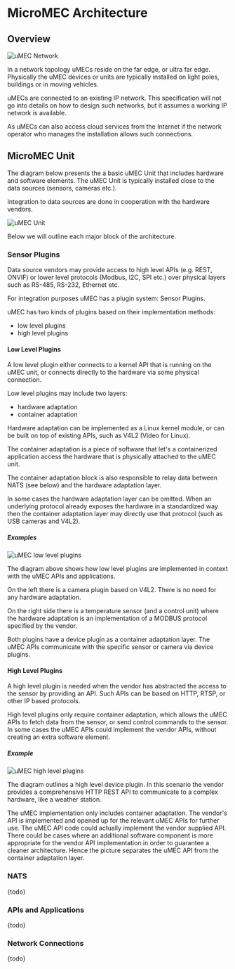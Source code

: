 # MicroMEC Architecture

## Overview

![uMEC Network](./umec_network.png)

In a network topology uMECs reside on the far edge, or ultra far edge. 
Physically the uMEC devices or units are typically installed on light poles, 
buildings or in moving vehicles. 

uMECs are connected to an existing IP network. This specification will not go 
into details on how to design such networks, but it assumes a working IP network
is available. 

As uMECs can also access cloud services from the Internet if the network 
operator who manages the installation allows such connections. 

## MicroMEC Unit

The diagram below presents the a basic uMEC Unit that includes hardware and 
software elements. The uMEC Unit is typically installed close to the data 
sources (sensors, cameras etc.). 

Integration to data sources are done in cooperation with the hardware vendors. 

![uMEC Unit](./umec_unit.png)

Below we will outline each major block of the architecture.

### Sensor Plugins

Data source vendors may provide access to high level APIs (e.g. REST, ONVIF) or 
lower level protocols (Modbus, I2C, SPI etc.) over physical layers such as 
RS-485, RS-232, Ethernet etc. 

For integration purposes uMEC has a plugin system: Sensor Plugins. 

uMEC has two kinds of plugins based on their implementation methods:

* low level plugins
* high level plugins

#### Low Level Plugins

A low level plugin either connects to a kernel API that is running on the uMEC 
unit, or connects directly to the hardware via some physical connection.

Low level plugins may include two layers: 

* hardware adaptation
* container adaptation

Hardware adaptation can be implemented as a Linux kernel module, or can be 
built on top of existing APIs, such as V4L2 (Video for Linux). 

The container adaptation is a piece of software that let's a containerized 
application access the hardware that is physically attached to the uMEC unit. 

The container adaptation block is also responsible to relay data between 
NATS (see below) and the hardware adaptation layer. 

In some cases the hardware adaptation layer can be omitted. When an underlying 
protocol already exposes the hardware in a standardized way then the container
adaptation layer may directly use that protocol (such as USB cameras and V4L2).

##### Examples

![uMEC low level plugins](./low_level_plugins.png)

The diagram above shows how low level plugins are implemented in context with 
the uMEC APIs and applications. 

On the left there is a camera plugin based on V4L2. There is no need for any 
hardware adaptation.

On the right side there is a temperature sensor (and a control unit) where the
hardware adaptation is an implementation of a MODBUS protocol specified by the 
vendor.

Both plugins have a device plugin as a container adaptation layer. The uMEC APIs
communicate with the specific sensor or camera via device plugins.

#### High Level Plugins

A high level plugin is needed when the vendor has abstracted the access to the 
sensor by providing an API. Such APIs can be based on HTTP, RTSP, or other IP 
based protocols. 

High level plugins only require container adaptation, which allows the uMEC APIs
to fetch data from the sensor, or send control commands to the sensor. In some
cases the uMEC APIs could implement the vendor APIs, without creating an extra 
software element. 

##### Example

![uMEC high level plugins](./high_level_plugins.png)

The diagram outlines a high level device plugin. In this scenario the vendor 
provides a comprehensive HTTP REST API to communicate to a complex hardware, 
like a weather station.

The uMEC implementation only includes container adaptation. The vendor's API is
implemented and opened up for the relevant uMEC APIs for further use. The uMEC
API code could actually implement the vendor supplied API. There could be cases 
where an additional software component is more appropriate for the vendor API 
implementation in order to guarantee a cleaner architecture. Hence the picture 
separates the uMEC API from the container adaptation layer. 

### NATS

{todo}

### APIs and Applications

{todo}

### Network Connections

{todo}
